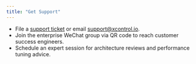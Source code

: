 ```yaml
---
title: "Get Support"
---
```

- File a [support ticket](/support/tickets) or email <support@xcontrol.io>.
- Join the enterprise WeChat group via QR code to reach customer success engineers.
- Schedule an expert session for architecture reviews and performance tuning advice.
